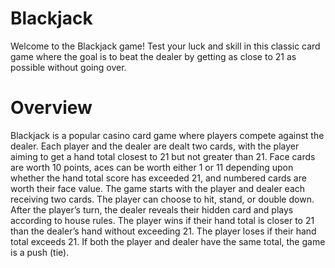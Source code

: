# Blackjack
Welcome to the Blackjack game! Test your luck and skill in this classic card game where the goal is to beat the dealer by getting as close to 21 as possible without going over.
# Overview
Blackjack is a popular casino card game where players compete against the dealer. 
Each player and the dealer are dealt two cards, with the player aiming to get a hand total closest to 21 but not greater than 21. 
Face cards are worth 10 points, aces can be worth either 1 or 11 depending upon whether the hand total score has exceeded 21, and numbered cards are worth their face value.
The game starts with the player and dealer each receiving two cards.
The player can choose to hit, stand, or double down.
After the player’s turn, the dealer reveals their hidden card and plays according to house rules.
The player wins if their hand total is closer to 21 than the dealer’s hand without exceeding 21.
The player loses if their hand total exceeds 21.
If both the player and dealer have the same total, the game is a push (tie).
